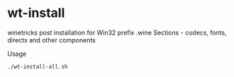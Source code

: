 # wt-install
winetricks post installation for Win32 prefix .wine 
Sections - codecs, fonts, directx and other components

Usage
```
./wt-install-all.sh
```
